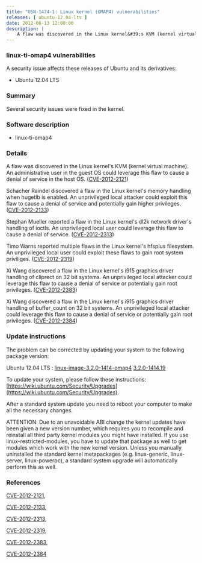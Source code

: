 ```yaml
---
title: "USN-1474-1: Linux kernel (OMAP4) vulnerabilities"
releases: [ ubuntu-12.04-lts ]
date: 2012-06-13 12:00:00
description: |
    A flaw was discovered in the Linux kernel&#39;s KVM (kernel virtual machine). An administrative user in the guest OS could leverage this flaw to cause a denial of service in the host OS. ([CVE-2012-2121](http://people.ubuntu.com/~ubuntu-security/cve/CVE-2012-2121))
--- 
```

 
### linux-ti-omap4 vulnerabilities

A security issue affects these releases of Ubuntu and its derivatives:

* Ubuntu 12.04 LTS

### Summary

Several security issues were fixed in the kernel. 

### Software description

* linux-ti-omap4 

### Details

A flaw was discovered in the Linux kernel&#39;s KVM (kernel virtual machine). An administrative user in the guest OS could leverage this flaw to cause a denial of service in the host OS. ([CVE-2012-2121](http://people.ubuntu.com/~ubuntu-security/cve/CVE-2012-2121))

Schacher Raindel discovered a flaw in the Linux kernel&#39;s memory handling when hugetlb is enabled. An unprivileged local attacker could exploit this flaw to cause a denial of service and potentially gain higher privileges. ([CVE-2012-2133](http://people.ubuntu.com/~ubuntu-security/cve/CVE-2012-2133))

Stephan Mueller reported a flaw in the Linux kernel&#39;s dl2k network driver&#39;s handling of ioctls. An unprivileged local user could leverage this flaw to cause a denial of service. ([CVE-2012-2313](http://people.ubuntu.com/~ubuntu-security/cve/CVE-2012-2313))

Timo Warns reported multiple flaws in the Linux kernel&#39;s hfsplus filesystem. An unprivileged local user could exploit these flaws to gain root system priviliges. ([CVE-2012-2319](http://people.ubuntu.com/~ubuntu-security/cve/CVE-2012-2319))

Xi Wang discovered a flaw in the Linux kernel&#39;s i915 graphics driver handling of cliprect on 32 bit systems. An unprivileged local attacker could leverage this flaw to cause a denial of service or potentially gain root privileges. ([CVE-2012-2383](http://people.ubuntu.com/~ubuntu-security/cve/CVE-2012-2383))

Xi Wang discovered a flaw in the Linux kernel&#39;s i915 graphics driver handling of buffer_count on 32 bit systems. An unprivileged local attacker could leverage this flaw to cause a denial of service or potentially gain root privileges. ([CVE-2012-2384](http://people.ubuntu.com/~ubuntu-security/cve/CVE-2012-2384)) 

### Update instructions

The problem can be corrected by updating your system to the following package version:

Ubuntu 12.04 LTS
 : [linux-image-3.2.0-1414-omap4](https://launchpad.net/ubuntu/+source/linux-ti-omap4) <span> [3.2.0-1414.19](https://launchpad.net/ubuntu/+source/linux-ti-omap4/3.2.0-1414.19) </span> 

To update your system, please follow these instructions: [https://wiki.ubuntu.com/Security/Upgrades](https://wiki.ubuntu.com/Security/Upgrades).

After a standard system update you need to reboot your computer to make all the necessary changes.

ATTENTION: Due to an unavoidable ABI change the kernel updates have been given a new version number, which requires you to recompile and reinstall all third party kernel modules you might have installed. If you use linux-restricted-modules, you have to update that package as well to get modules which work with the new kernel version. Unless you manually uninstalled the standard kernel metapackages (e.g. linux-generic, linux-server, linux-powerpc), a standard system upgrade will automatically perform this as well. 

### References

 [CVE-2012-2121](http://people.ubuntu.com/~ubuntu-security/cve/CVE-2012-2121), 

 [CVE-2012-2133](http://people.ubuntu.com/~ubuntu-security/cve/CVE-2012-2133), 

 [CVE-2012-2313](http://people.ubuntu.com/~ubuntu-security/cve/CVE-2012-2313), 

 [CVE-2012-2319](http://people.ubuntu.com/~ubuntu-security/cve/CVE-2012-2319), 

 [CVE-2012-2383](http://people.ubuntu.com/~ubuntu-security/cve/CVE-2012-2383), 

 [CVE-2012-2384](http://people.ubuntu.com/~ubuntu-security/cve/CVE-2012-2384)
 
